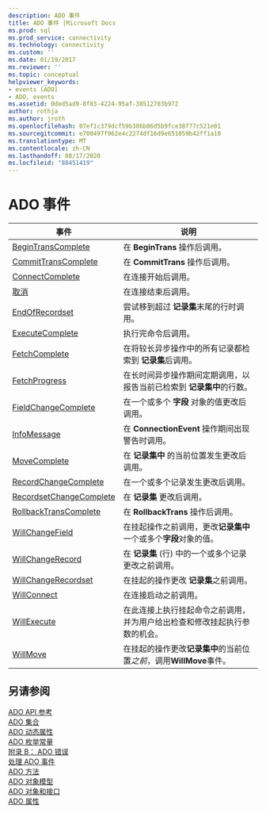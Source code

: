 ```yaml
---
description: ADO 事件
title: ADO 事件 |Microsoft Docs
ms.prod: sql
ms.prod_service: connectivity
ms.technology: connectivity
ms.custom: ''
ms.date: 01/19/2017
ms.reviewer: ''
ms.topic: conceptual
helpviewer_keywords:
- events [ADO]
- ADO, events
ms.assetid: 0ded5ad9-8f83-4224-95af-38512783b972
author: rothja
ms.author: jroth
ms.openlocfilehash: 07ef1c379dcf59b386b86d5b9fce38f77c521e01
ms.sourcegitcommit: e700497f962e4c2274df16d9e651059b42ff1a10
ms.translationtype: MT
ms.contentlocale: zh-CN
ms.lasthandoff: 08/17/2020
ms.locfileid: "88451419"
---
```

# <a name="ado-events"></a>ADO 事件

|事件|说明|  
|-|-|  
|[BeginTransComplete](../../../ado/reference/ado-api/begintranscomplete-committranscomplete-and-rollbacktranscomplete-events-ado.md)|在 **BeginTrans** 操作后调用。|  
|[CommitTransComplete](../../../ado/reference/ado-api/begintranscomplete-committranscomplete-and-rollbacktranscomplete-events-ado.md)|在 **CommitTrans** 操作后调用。|  
|[ConnectComplete](../../../ado/reference/ado-api/connectcomplete-and-disconnect-events-ado.md)|在连接开始后调用。|  
|[取消](../../../ado/reference/ado-api/connectcomplete-and-disconnect-events-ado.md)|在连接结束后调用。|  
|[EndOfRecordset](../../../ado/reference/ado-api/endofrecordset-event-ado.md)|尝试移到超过 **记录集**末尾的行时调用。|  
|[ExecuteComplete](../../../ado/reference/ado-api/executecomplete-event-ado.md)|执行完命令后调用。|  
|[FetchComplete](../../../ado/reference/ado-api/fetchcomplete-event-ado.md)|在将较长异步操作中的所有记录都检索到 **记录集**后调用。|  
|[FetchProgress](../../../ado/reference/ado-api/fetchprogress-event-ado.md)|在长时间异步操作期间定期调用，以报告当前已检索到 **记录集中**的行数。|  
|[FieldChangeComplete](../../../ado/reference/ado-api/willchangefield-and-fieldchangecomplete-events-ado.md)|在一个或多个 **字段** 对象的值更改后调用。|  
|[InfoMessage](../../../ado/reference/ado-api/infomessage-event-ado.md)|在 **ConnectionEvent** 操作期间出现警告时调用。|  
|[MoveComplete](../../../ado/reference/ado-api/willmove-and-movecomplete-events-ado.md)|在 **记录集中** 的当前位置发生更改后调用。|  
|[RecordChangeComplete](../../../ado/reference/ado-api/willchangerecord-and-recordchangecomplete-events-ado.md)|在一个或多个记录发生更改后调用。|  
|[RecordsetChangeComplete](../../../ado/reference/ado-api/willchangerecordset-and-recordsetchangecomplete-events-ado.md)|在 **记录集** 更改后调用。|  
|[RollbackTransComplete](../../../ado/reference/ado-api/begintranscomplete-committranscomplete-and-rollbacktranscomplete-events-ado.md)|在 **RollbackTrans** 操作后调用。|  
|[WillChangeField](../../../ado/reference/ado-api/willchangefield-and-fieldchangecomplete-events-ado.md)|在挂起操作之前调用，更改**记录集中**一个或多个**字段**对象的值。|  
|[WillChangeRecord](../../../ado/reference/ado-api/willchangerecord-and-recordchangecomplete-events-ado.md)|在 **记录集** (行) 中的一个或多个记录更改之前调用。|  
|[WillChangeRecordset](../../../ado/reference/ado-api/willchangerecordset-and-recordsetchangecomplete-events-ado.md)|在挂起的操作更改 **记录集**之前调用。|  
|[WillConnect](../../../ado/reference/ado-api/willconnect-event-ado.md)|在连接启动之前调用。|  
|[WillExecute](../../../ado/reference/ado-api/willexecute-event-ado.md)|在此连接上执行挂起命令之前调用，并为用户给出检查和修改挂起执行参数的机会。|  
|[WillMove](../../../ado/reference/ado-api/willmove-and-movecomplete-events-ado.md)|在挂起的操作更改**记录集中**的当前位置*之前*，调用**WillMove**事件。|  
  
## <a name="see-also"></a>另请参阅  
 [ADO API 参考](../../../ado/reference/ado-api/ado-api-reference.md)   
 [ADO 集合](../../../ado/reference/ado-api/ado-collections.md)   
 [ADO 动态属性](../../../ado/reference/ado-api/ado-dynamic-properties.md)   
 [ADO 枚举常量](../../../ado/reference/ado-api/ado-enumerated-constants.md)   
 [附录 B： ADO 错误](../../../ado/guide/appendixes/appendix-b-ado-errors.md)   
 [处理 ADO 事件](../../../ado/guide/data/handling-ado-events.md)   
 [ADO 方法](../../../ado/reference/ado-api/ado-methods.md)   
 [ADO 对象模型](../../../ado/reference/ado-api/ado-object-model.md)   
 [ADO 对象和接口](../../../ado/reference/ado-api/ado-objects-and-interfaces.md)   
 [ADO 属性](../../../ado/reference/ado-api/ado-properties.md)
